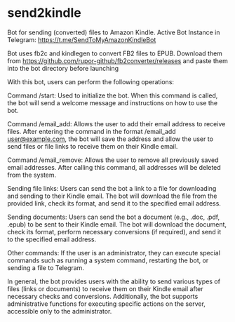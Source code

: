 # send2kindle
Bot for sending (converted) files to Amazon Kindle.
Active Bot Instance in Telegram: https://t.me/SendToMyAmazonKindleBot

Bot uses fb2c and kindlegen to convert FB2 files to EPUB.
Download them from https://github.com/rupor-github/fb2converter/releases and paste them into the bot directory before launching

With this bot, users can perform the following operations:

Command /start: Used to initialize the bot. When this command is called, the bot will send a welcome message and instructions on how to use the bot.

Command /email_add: Allows the user to add their email address to receive files. 
After entering the command in the format /email_add user@example.com, the bot will save the address and allow the user to send files or file links to receive them on their Kindle email.

Command /email_remove: Allows the user to remove all previously saved email addresses. After calling this command, all addresses will be deleted from the system.

Sending file links: Users can send the bot a link to a file for downloading and sending to their Kindle email. 
The bot will download the file from the provided link, check its format, and send it to the specified email address.

Sending documents: Users can send the bot a document (e.g., .doc, .pdf, .epub) to be sent to their Kindle email. 
The bot will download the document, check its format, perform necessary conversions (if required), and send it to the specified email address.

Other commands: If the user is an administrator, they can execute special commands such as running a system command, restarting the bot, or sending a file to Telegram.

In general, the bot provides users with the ability to send various types of files (links or documents) to receive them on their Kindle email after necessary checks and conversions. 
Additionally, the bot supports administrative functions for executing specific actions on the server, accessible only to the administrator.
